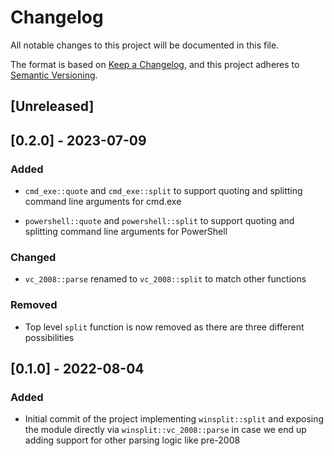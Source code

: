 # Changelog

All notable changes to this project will be documented in this file.

The format is based on [Keep a Changelog](https://keepachangelog.com/en/1.0.0/),
and this project adheres to [Semantic Versioning](https://semver.org/spec/v2.0.0.html).

## [Unreleased]

## [0.2.0] - 2023-07-09

### Added

- `cmd_exe::quote` and `cmd_exe::split` to support quoting and splitting
  command line arguments for cmd.exe

- `powershell::quote` and `powershell::split` to support quoting and splitting
  command line arguments for PowerShell

### Changed

- `vc_2008::parse` renamed to `vc_2008::split` to match other functions

### Removed

- Top level `split` function is now removed as there are three different
  possibilities

## [0.1.0] - 2022-08-04

### Added

- Initial commit of the project implementing `winsplit::split` and
  exposing the module directly via `winsplit::vc_2008::parse` in case we end
  up adding support for other parsing logic like pre-2008
